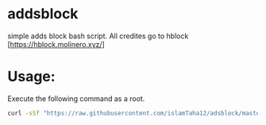 # addsblock
simple adds block bash script. 
All credites go to hblock [https://hblock.molinero.xyz/]

# Usage:
Execute the following command as a root.
```bash
curl -sSf "https://raw.githubusercontent.com/islamTaha12/adsblock/master/addsblock.sh" | sh
```
